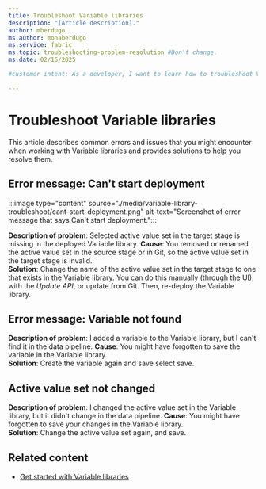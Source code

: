 ```yaml
---
title: Troubleshoot Variable libraries
description: "[Article description]."
author: mberdugo
ms.author: monaberdugo
ms.service: fabric
ms.topic: troubleshooting-problem-resolution #Don't change.
ms.date: 02/16/2025

#customer intent: As a developer, I want to learn how to troubleshoot Variable libraries, so that I can manage my content lifecycle.

---
```


# Troubleshoot Variable libraries

This article describes common errors and issues that you might encounter when working with Variable libraries and provides solutions to help you resolve them.

## Error message: Can't start deployment

:::image type="content" source="./media/variable-library-troubleshoot/cant-start-deployment.png" alt-text="Screenshot of error message that says Can't start deployment.":::

**Description of problem**: Selected active value set in the target stage is missing in the deployed Variable library.
**Cause**: You removed or renamed the active value set in the source stage or in Git, so the active value set in the target stage is invalid.  
**Solution**: Change the name of the active value set in the target stage to one that exists in the Variable library. You can do this manually (through the UI), with the *Update API*, or update from Git. Then, re-deploy the Variable library.

## Error message: Variable not found

**Description of problem**: I added a variable to the Variable library, but I can't find it in the data pipeline.
**Cause**: You might have forgotten to save the variable in the Variable library.  
**Solution**: Create the variable again and save select save.

## Active value set not changed

**Description of problem**: I changed the active value set in the Variable library, but it didn't change in the data pipeline.
**Cause**: You might have forgotten to save your changes in the Variable library.  
**Solution**: Change the active value set again, and save.

## Related content

- [Get started with Variable libraries](./get-started-variable-libraries.md)
